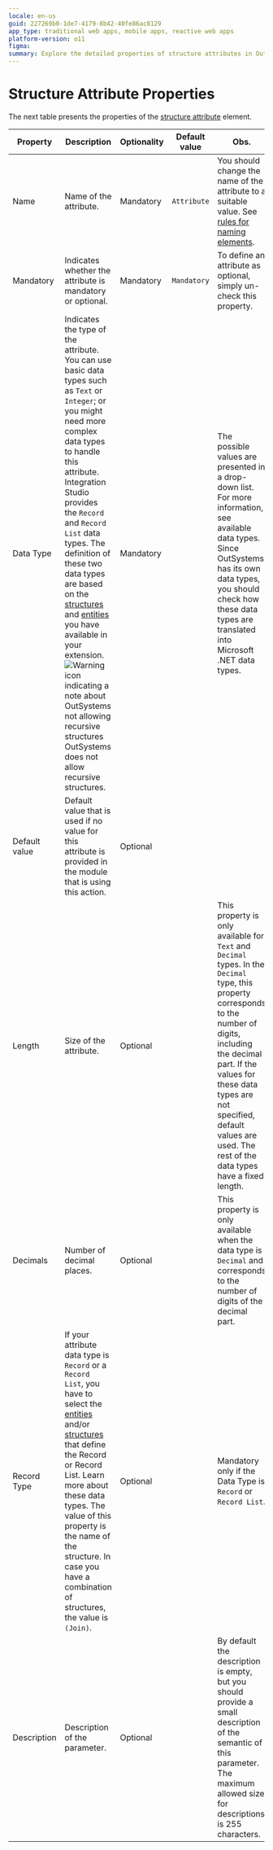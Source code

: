 ```yaml
---
locale: en-us
guid: 227269b0-1de7-4179-8b42-40fe86ac8129
app_type: traditional web apps, mobile apps, reactive web apps
platform-version: o11
figma:
summary: Explore the detailed properties of structure attributes in OutSystems 11 (O11), including mandatory settings, data types, and default values.
---
```

# Structure Attribute Properties

The next table presents the properties of the [structure attribute](<../../../integration-with-systems/integration-studio/managing-extensions/structure-define.md>) element.  

|Property|Description|Optionality|Default value|Obs.|
|--- |--- |--- |--- |--- |
|Name|Name of the attribute.|Mandatory|`Attribute `|You should change the name of the attribute to a suitable value. See [rules for naming elements](<../element-naming.md>).|
|Mandatory|Indicates whether the attribute is mandatory or optional.|Mandatory|`Mandatory`|To define an attribute as optional, simply un-check this property.|
|Data Type|Indicates the type of the attribute. You can use basic data types such as `Text` or `Integer`; or you might need more complex data types to handle this attribute. Integration Studio provides the `Record` and `Record List` data types. The definition of these two data types are based on the [structures](<../../../integration-with-systems/integration-studio/managing-extensions/structure-define.md>) and [entities](<../../../integration-with-systems/integration-studio/managing-extensions/entity-define.md>) you have available in your extension. <br/>![Warning icon indicating a note about OutSystems not allowing recursive structures](images/warning.gif "Warning Icon") OutSystems does not allow recursive structures.|Mandatory||The possible values are presented in a drop-down list. For more information, see available data types. Since OutSystems has its own data types, you should check how these data types are translated into Microsoft .NET data types.|
|Default value|Default value that is used if no value for this attribute is provided in the module that is using this action.|Optional|||
|Length|Size of the attribute.|Optional||This property is only available for `Text` and `Decimal` types. In the `Decimal` type, this property corresponds to the number of digits, including the decimal part. If the values for these data types are not specified, default values are used. The rest of the data types have a fixed length.|
|Decimals|Number of decimal places.|Optional||This property is only available when the data type is `Decimal` and corresponds to the number of digits of the decimal part.|
|Record Type|If your attribute data type is `Record` or a `Record List`, you have to select the [entities](<../../../integration-with-systems/integration-studio/managing-extensions/entity-add.md>) and/or [structures](<../../../integration-with-systems/integration-studio/managing-extensions/structure-define.md>) that define the Record or Record List. Learn more about these data types. The value of this property is the name of the structure. In case you have a combination of structures, the value is `(Join)`.|Optional||Mandatory only if the Data Type is `Record` or `Record List`.|
|Description|Description of the parameter.|Optional||By default the description is empty, but you should provide a small description of the semantic of this parameter. The maximum allowed size for descriptions is 255 characters.|

